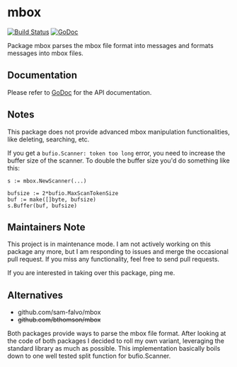 mbox
====
[![Build Status](https://travis-ci.org/blabber/mbox.svg?branch=master)](https://travis-ci.org/blabber/mbox)
[![GoDoc](https://godoc.org/github.com/blabber/mbox?status.svg)](https://godoc.org/github.com/blabber/mbox)

Package mbox parses the mbox file format into messages and formats messages into
mbox files.

Documentation
-------------
Please refer to [GoDoc](https://godoc.org/github.com/blabber/mbox) for the API
documentation.

Notes
-----
This package does not provide advanced mbox manipulation functionalities, like
deleting, searching, etc.

If you get a `bufio.Scanner: token too long` error, you need to increase the
buffer size of the scanner. To double the buffer size you'd do something like
this:

    s := mbox.NewScanner(...)
    
    bufsize := 2*bufio.MaxScanTokenSize
    buf := make([]byte, bufsize)
    s.Buffer(buf, bufsize)

Maintainers Note
----------------
This project is in maintenance mode. I am not actively working on this package
any more, but I am responding to issues and merge the occasional pull request.
If you miss any functionality, feel free to send pull requests.

If you are interested in taking over this package, ping me.

Alternatives
------------
* github.com/sam-falvo/mbox
* ~~github.com/bthomson/mbox~~

Both packages provide ways to parse the mbox file format. After looking at the
code of both packages I decided to roll my own variant, leveraging the standard
library as much as possible. This implementation basically boils down to one
well tested split function for bufio.Scanner.
